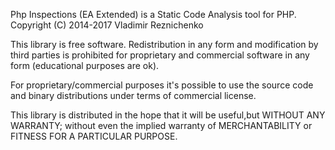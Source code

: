 Php Inspections (EA Extended) is a Static Code Analysis tool for PHP.
Copyright (C) 2014-2017 Vladimir Reznichenko

This library is free software. Redistribution in any form and modification by third parties is 
prohibited for proprietary and commercial software in any form (educational purposes are ok).

For proprietary/commercial purposes it's possible to use the source code and binary distributions under terms of 
commercial license.

This library is distributed in the hope that it will be useful,but WITHOUT ANY WARRANTY; without even the implied 
warranty of MERCHANTABILITY or FITNESS FOR A PARTICULAR PURPOSE.
